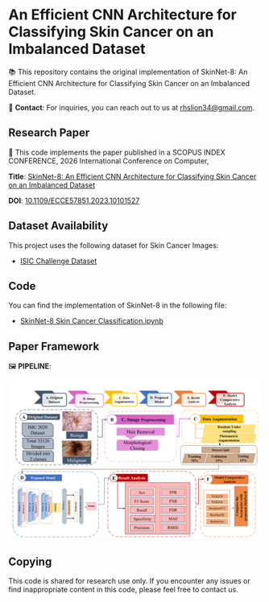 # An Efficient CNN Architecture for Classifying Skin Cancer on an Imbalanced Dataset

📚 This repository contains the original implementation of SkinNet-8: An Efficient CNN Architecture for Classifying Skin Cancer on an Imbalanced Dataset.

📧 **Contact**: For inquiries, you can reach out to us at <span style="color:blue">rhslion34@gmail.com</span>.

## Research Paper

📄 This code implements the paper published in a SCOPUS INDEX CONFERENCE, 2026 International Conference on Computer, 

**Title**: [SkinNet-8: An Efficient CNN Architecture for Classifying Skin Cancer on an Imbalanced Dataset](https://ieeexplore.ieee.org/abstract/document/10101527)


**DOI**: [10.1109/ECCE57851.2023.10101527](https://doi.org/10.1109/ECCE57851.2023.10101527)

## Dataset Availability

This project uses the following dataset for Skin Cancer Images:

- [ISIC Challenge Dataset](https://challenge.isic-archive.com/data/#2026)

## Code

You can find the implementation of SkinNet-8 in the following file:

- [SkinNet-8 Skin Cancer Classification.ipynb](Model/SkinNet-8%20Skin%20Cancer%20Classification.ipynb)

## Paper Framework

🖼️ **PIPELINE**:

![PIPELINE](Model/FrameWork.png)

## Copying

This code is shared for research use only. If you encounter any issues or find inappropriate content in this code, please feel free to contact us.

